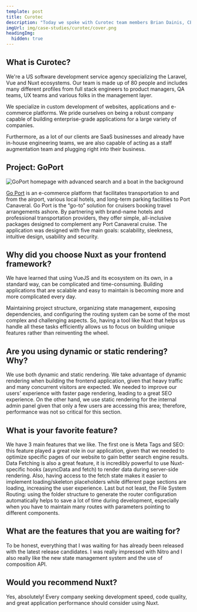 ```yaml
---
template: post
title: Curotec
description: "Today we spoke with Curotec team members Brian Dainis, CEO, and Roberto Rielo, Team Lead Engineer, about their project: GoPort."
imgUrl: img/case-studies/curotec/cover.png
headingImg:
  hidden: true
---
```

## What is Curotec?

We're a US software development service agency specializing the Laravel, Vue and Nuxt ecosystems. Our team is made up of 80 people and includes many different profiles from full stack engineers to product managers, QA teams, UX teams and various folks in the management layer.

We specialize in custom development of websites, applications and e-commerce platforms. We pride ourselves on being a robust company capable of building enterprise-grade applications for a large variety of companies.

Furthermore, as a lot of our clients are SaaS businesses and already have in-house engineering teams, we are also capable of acting as a staff augmentation team and plugging right into their business.

## Project: GoPort

![GoPort homepage with advanced search and a boat in the background](/img/case-studies/curotec/main.png)

[Go Port](https://www.goport.com/) is an e-commerce platform that facilitates transportation to and from the airport, various local hotels, and long-term parking facilities to Port Canaveral. Go Port is the “go-to” solution for cruisers booking travel arrangements ashore. By partnering with brand-name hotels and professional transportation providers, they offer simple, all-inclusive packages designed to complement any Port Canaveral cruise. The application was designed with five main goals: scalability, sleekness, intuitive design, usability and security.

## Why did you choose Nuxt as your frontend framework?

We have learned that using VueJS and its ecosystem on its own, in a standard way, can be complicated and time-consuming. Building applications that are scalable and easy to maintain is becoming more and more complicated every day.

Maintaining project structure, organizing state management, exposing dependencies, and configuring the routing system can be some of the most complex and challenging aspects. So, having a tool like Nuxt that helps us handle all these tasks efficiently allows us to focus on building unique features rather than reinventing the wheel.

## Are you using dynamic or static rendering? Why?

We use both dynamic and static rendering. We take advantage of dynamic rendering when building the frontend application, given that heavy traffic and many concurrent visitors are expected. We needed to improve our users' experience with faster page rendering, leading to a great SEO experience. On the other hand, we use static rendering for the internal admin panel given that only a few users are accessing this area; therefore, performance was not so critical for this section.

## What is your favorite feature?

We have 3 main features that we like.
The first one is Meta Tags and SEO: this feature played a great role in our application, given that we needed to optimize specific pages of our website to gain better search engine results.
Data Fetching is also a great feature, it is incredibly powerful to use Nuxt-specific hooks (asyncData and fetch) to render data during server-side rendering. Also, having access to the fetch state makes it easier to implement loading/skeleton placeholders while different page sections are loading, increasing the user experience.
Last but not least, the File System Routing: using the folder structure to generate the router configuration automatically helps to save a lot of time during development, especially when you have to maintain many routes with parameters pointing to different components.

## What are the features that you are waiting for?

To be honest, everything that I was waiting for has already been released with the latest release candidates. I was really impressed with Nitro and I also really like the new state management system and the use of composition API.

## Would you recommend Nuxt?

Yes, absolutely! Every company seeking development speed, code quality, and great application performance should consider using Nuxt.
